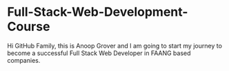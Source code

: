 # Full-Stack-Web-Development-Course
Hi GitHub Family, this is Anoop Grover and I am going to start my journey to become a successful Full Stack Web Developer in FAANG based companies.
